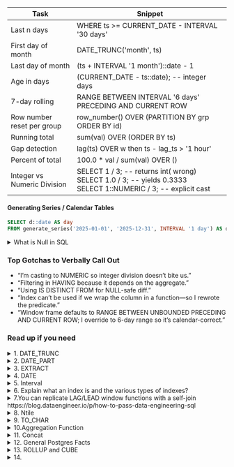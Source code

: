 | Task               | Snippet                              |
|--------------------|--------------------------------------|
| Last n days        | WHERE ts >= CURRENT_DATE - INTERVAL '30 days'|
| First day of month | DATE_TRUNC('month', ts)              |
| Last day of month  | (ts + INTERVAL '1 month')::date - 1  |
| Age in days        | (CURRENT_DATE - ts::date);  -- integer days|
| 7-day rolling      | RANGE BETWEEN INTERVAL '6 days' PRECEDING AND CURRENT ROW |
| Row number reset per group | row_number() OVER (PARTITION BY grp ORDER BY id)|	
|Running total	     |sum(val) OVER (ORDER BY ts)|
|Gap detection	     |lag(ts) OVER w then ts - lag_ts > '1 hour'|
|Percent of total	 |100.0 * val / sum(val) OVER ()|
|Integer vs Numeric Division| SELECT 1 / 3; -- returns int( wrong) <br> SELECT 1.0 / 3; -- yields 0.3333 <br> SELECT 1::NUMERIC / 3; -- explicit cast 


#### Generating Series / Calendar Tables
```sql
SELECT d::date AS day
FROM generate_series('2025-01-01', '2025-12-31', INTERVAL '1 day') AS d;
```

<details>
<summary> What is Null in SQL </summary>

> **NULL ≠ 0 ≠ empty string ("") ≠ 'NULL'**  
> It simply means **“no value / unknown.”** \
> The comparison of NULL with a value will always result in NULL. Additionally, NULL is not equal to NULL.

### 1. SQL has Three-Valued Logic

| Expression        | Result    |
|-------------------|-----------|
| 5 = 5             | `TRUE`    |
| 5 = 7             | `FALSE`   |
| 5 = NULL          | `UNKNOWN` |
| NULL = NULL       | `UNKNOWN` |

`WHERE` filters out rows that evaluate to `FALSE` **or** `UNKNOWN`.

### 2. Testing for NULL
```sql
-- Correct
col IS NULL
col IS NOT NULL

COUNT(*)      -- counts ALL rows
COUNT(col)    -- skips NULLs
SUM / AVG     -- skip NULL values

Inner join: NULL in join key never matches.
Outer join: produces NULLs on the “missing” side.

ORDER BY col            -- engine default (NULL first/last)
ORDER BY col NULLS LAST -- explicit control
```

| Function                | Purpose                              | Example                              |
|-------------------------|--------------------------------------|--------------------------------------|
| COALESCE(a, b, …)       | First non-NULL value                | COALESCE(phone, mobile, 'N/A')     |
| ISNULL(a, b)  (not in postgress only in MySQL)  | Same as above                        | ISNULL(bonus, 0)                   |
| IFNULL(a, b)  (not in postgress only in MySQL)  | Same as above                        | IFNULL(bonus, 0)                  |
| NULLIF(a, b)         | Return NULL if `a = b`; otherwise `a`| NULLIF(col1, col2)                |
</details>


### Top Gotchas to Verbally Call Out

- “I’m casting to NUMERIC so integer division doesn’t bite us.”
- “Filtering in HAVING because it depends on the aggregate.”
- “Using IS DISTINCT FROM for NULL-safe diff.”
- “Index can’t be used if we wrap the column in a function—so I rewrote the predicate.”
- “Window frame defaults to RANGE BETWEEN UNBOUNDED PRECEDING AND CURRENT ROW; I override to 6-day range so it’s calendar-correct.”


### Read up if you need 
<details> 
<summary>1. DATE_TRUNC </summary>
**Output** - The returned value is a TIMESTAMP (or TIMESTAMPTZ if the input is), not a string or partial date.
    
**Use** - used to truncate a timestamp or date to a specified level of precision. 

If, you're using 'month' as the precision level, it will truncate the date or timestamp to the first day of the month, removing the day, hour, minute, second, and any fractional seconds from the value.

It keeps the year and month intact but sets the day to 01 and the time components to midnight (00:00:00).
```sql
DATE_TRUNC('month', t.Order_Date_Time)  --2023-08-15 14:30:00 returns 2023-08-01 00:00:00
DATE_TRUNC('month', t.Order_Date_Time) = '2023-08-01'::date
``` 
- Be mindful of timezone settings if Order_Date_Time includes timezone info (TIMESTAMPTZ), as DATE_TRUNC respects the timezone.
- Sometimes prevent the use of an index on Order_Date_Time unless you have a functional index on DATE_TRUNC('month', Order_Date_Time)
- Consider alternative range queries like Order_Date_Time >= '2023-08-01' AND Order_Date_Time < '2023-09-01', which are often more index-friendly.
- DATE_TRUNC vs EXTRACT - The use of the EXTRACT function in the WHERE clause has the potential to cause severe issues with performance on larger tables.
</details>

<details> 
<summary>2. DATE_PART </summary>
</details> 

<details> 
<summary>3. EXTRACT </summary>
 EXTRACT(MONTH FROM customers.signup_timestamp) = 6
 
 - EXTRACT(EPOCH FROM timestamp), it converts the given timestamp into the number of seconds since the Unix epoch, which is defined as January 1, 1970, 00:00:00 UTC. So, it’s essentially giving you a single numeric value representing how many seconds have passed from that starting point up to the timestamp you provide.
 - EXTRACT(EPOCH FROM (delivered_to_consumer_datetime - customer_placed_order_datetime)), you’re first subtracting two timestamps, which results in an interval (a duration of time). Then, EXTRACT(EPOCH FROM ...) converts that interval into the total number of seconds in that duration.
 - Extract minute from Interval 
 EXTRACT(MINUTE FROM (delivered_to_consumer_datetime - customer_placed_order_datetime))


</details> 

<details> 
<summary>4. DATE </summary>
 EXTRACT(MONTH FROM customers.signup_timestamp) = 6
</details>

<details> 
<summary>5. Interval </summary>

**Conceptually** An interval is a span of time, not a point in time.\
Native INTERVAL type that internally keeps
    • months,\
    • days,\
    • microseconds.\
    • Literals:

    interval '2 hours 30 minutes'
    interval '3 days'
    interval '1 year -4 months

    INTERVAL '45 minutes' is a literal interval value in PostgreSQL, which you can use for comparison.

    To ease any doubts, let’s think about how PostgreSQL handles this internally. The database normalizes intervals for comparison, so whether the actual time difference comes out as '30 minutes' or '1800 seconds', it will accurately evaluate against '45 minutes'. For example, if a delivery took 40 minutes, the interval comparison will return true for <= INTERVAL '45 minutes'.
    It’s very reliable and doesn’t require manual conversion to seconds or minutes.
    
    It’s flexible with the syntax and understands 'minute' or 'minutes', 'hour' or 'hours', etc. So, no issue there.

```sql

-- duration between two events
SELECT delivery_end - delivery_start AS trip_interval

-- average trip length in minutes
SELECT AVG(EXTRACT(epoch FROM (delivery_end - delivery_start)) / 60) AS avg_minutes
FROM deliveries;

-- add 90 minutes to all start times
UPDATE events
SET starts_at = starts_at + interval '90 minutes';

-- Understanding default interval values in postgres 
-- NO default defined ; decided based on input 
SELECT INTERVAL '1';  -- Output: 1 day
SELECT INTERVAL '1:30';  -- Output: 01:30:00 (1 hour 30 minutes)

-- epoch - which returns total seconds as a numeric value)
SELECT EXTRACT(epoch FROM INTERVAL '1 hour');  -- Output: 3600 (seconds)
SELECT EXTRACT(hour FROM INTERVAL '1 day 2 hours');  -- Output: 2 (just the hour part)

```

Quick mnemonic:\
• TIMESTAMP / DATETIME → “When?”\
• INTERVAL → “How long?”
</details>

<details>
<summary> 6. Explain what an index is and the various types of indexes?
</summary>
</details>


<details>
<summary> 7.You can replicate LAG/LEAD window functions with a self-join
https://blog.dataengineer.io/p/how-to-pass-data-engineering-sql
</summary>
</details>

<details>
<summary> 8. Ntile </summary>

 - NTILE groups values into a passed-in number of groups, as evenly as possible. 
 - It distributes rows into the specified number of buckets (100 in this case) as evenly as possible. If the number of restaurants(rows) isn’t perfectly divisible by 100, some buckets might have one more row than others, but it’ll still approximate the bottom 2% pretty well by taking buckets 1 and 2. For example, if you have 1000 restaurants, buckets 1 and 2 would cover roughly 20 restaurants (bottom 2%), which is what we want.

</details>

<details>
<summary> 9. TO_CHAR </summary>

- Purpose: Converts values (dates, timestamps, numbers) into formatted strings.
- Syntax: `TO_CHAR(value, format_mask)` <br>
  - `value`: Data to format (date, number, etc.).<br>
  - `format_mask`: String defining output format using specific codes.


### Use Cases

#### 1. Dates and Timestamps
- Formats dates/timestamps for readable output.
- **Example**: Turn `2023-05-15 14:30:00` into `15-May-2023`.
  - Query: `SELECT TO_CHAR(created_at, 'DD-Mon-YYYY') AS formatted_date FROM your_table;`
  - Format Codes: `DD` (day 01-31), `Mon` (abbreviated month), `YYYY` (4-digit year).
  - `TO_CHAR(trans_date, 'YYYY-MM')`
- Other Codes: `HH24` (hours 00-23), `MI` (minutes), `AM` (a.m./p.m.).

#### 2. Numbers
- Formats numbers for currency, decimals, or padding.
- **Example**: Turn `1234.567` into `$1,234.57`.
  - Query: `SELECT TO_CHAR(price, 'FM$9,999.99') AS formatted_price FROM products;`
  - Format Codes: `FM` (no extra spaces), `$` (literal), `9` (digit or space), `,` (thousands separator), `.` (decimal).

- **Example**: 
`trim(to_char(sum(bks.slots)/2.0, '99999D9999'))as "Total Hours"`
  - 9 represents a digit position. If no digit in that position, it will be filled with a space (not a zero).
  - D represents the decimal point. In PostgreSQL, D is used to indicate where the decimal separator (usually a dot .) should appear in the formatted output.
  - So, '99999D9999' means the number will be formatted with up to 5 digits before the decimal point and up to 4 digits after it


## Key Points
- **Output**: Always returns a text string (no math or comparisons on result).
- **Errors**: Mismatched format mask and data type will cause errors.
- **Tip**: Keep original value for calculations; use `TO_CHAR` for display only.

## Quick Tip for Interview
- Mention use for formatting dates or currency in reports.
- Highlight flexibility with custom format masks.
</details>

<details>
<summary> 10.Aggregation Function </summary>

```sql
-- ARRAY_AGG (first_name || ' ' || last_name) actors 
-- string_agg(expression, separator, order by)
-- The AVG() function ignores NULL in the calculation.
-- SUM() function ignores NULL
-- COUNT(*) function returns the number of rows returned by a  SELECT statement including NULL and duplicates
-- COUNT(column_name)
-- COUNT, SUM, AVG CAN BE USED IN HAVING 
-- MAX and MAX CAN BE USED WITH WHERE AND HAVING - ignores NULL values in the computation.

-- COUNT(*) simply returns the number of rows
-- COUNT(address) counts the number of non-null addresses in the result set.
-- COUNT(DISTINCT address) counts the number of different addresses in the facilities table.
```

</details>

<details>
<summary> 11. Concat </summary>

- concat in sql using pipe 
- concat()
- mems.firstname || ' ' || mems.surname as member
</details>



<details>
<summary> 12. General Postgres Facts </summary>

- Postgres doesn't support putting column names in the HAVING clause.
- STRING functions in SQL are based on 1-indexing
- WINDOW Function always performs the calculation on the result set after the JOIN, WHERE, GROUP BY and HAVING clause and before the final ORDER BY. 
- [Window functions operate on the result set of your (sub-)query after the WHERE clause and all standard aggregation.](
https://pgexercises.com/questions/aggregates/countmembers.html)

The ORDER BY changes the window again. 
- [CORRELATED SUBQUERIES](https://neon.tech/postgresql/postgresql-tutorial/postgresql-correlated-subquery)
  - A CORRELATED SUBQUERY is a subquery that uses values from the outer query. This means that it gets executed once for each result row in the outer query

- NOT EXISTS typically performs better for large datasets
  - checks the existence of rows in a subquery
  - [if the subquery returns NULL, the EXISTS operator returns true](https://neon.tech/postgresql/postgresql-tutorial/postgresql-exists)
  - Only executes subquery long enough to determine if at least one row exists
  - Doesn't need to retrieve the complete subquery result set

- EXCEPT version is more readable but might be less efficient
- Both avoid the potential NULL issues that can occur with NOT IN
-  correlation conditions should be in where not join 
- EXCEPT removes duplicates - NOT EXISTS keeps them unless EXCEPT ALL
- EXCEPT Requires sorting/hashing of both result sets
- EXCEPT Performs full comparison between sets
- Takes two result sets with compatible schemas
- EXCEPT Treats NULLs as equal values

- SELECT 1 is more efficient in subqueries as compared to select * or select column name as No actual data needs to be returned.
</details>

<details>
<summary> 13. ROLLUP and CUBE </summary>

## aggregations in SQL 
# Roll up ROLLUP produces a hierarchy of aggregations in the order passed into it
# ROLLUP and CUBE are special cases of GROUPING SETS. GROUPING SETS allow you to specify the exact aggregation permutations you want: you could, for example, ask for just (facid, month) and (facid), skipping the top-level aggregation.
</details>

<details>
<summary> 14.  </summary>


</details>

